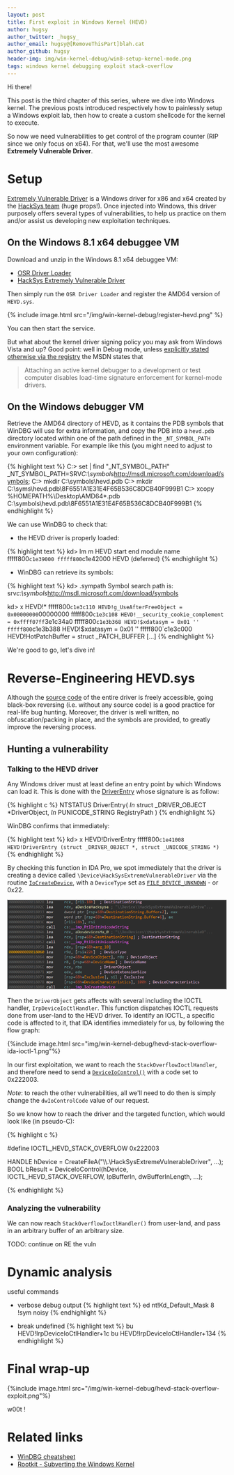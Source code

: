 ```yaml
---
layout: post
title: First exploit in Windows Kernel (HEVD)
author: hugsy
author_twitter: _hugsy_
author_email: hugsy@[RemoveThisPart]blah.cat
author_github: hugsy
header-img: img/win-kernel-debug/win8-setup-kernel-mode.png
tags: windows kernel debugging exploit stack-overflow
---
```


Hi there!

This post is the third chapter of this series, where we dive into Windows
kernel. The previous posts introduced respectively how to painlessly setup a
Windows exploit lab, then how to create a custom shellcode for the kernel to
execute.

So now we need vulnerabilities to get control of the program counter (RIP since
we only focus on x64). For that, we'll use the most awesome **Extremely
Vulnerable Driver**.


# Setup

[Extremely Vulnerable Driver](https://github.com/hacksysteam/HackSysExtremeVulnerableDriver) is
a Windows driver for x86 and x64 created by
the [HackSys team](http://hacksys.vfreaks.com/) (huge props!). Once injected
into Windows, this driver purposely offers several types of vulnerabilities, to
help us practice on them and/or assist us developing new exploitation techniques.

## On the Windows 8.1 x64 debuggee VM

Download and unzip in the Windows 8.1 x64 debuggee VM:

 - [OSR Driver Loader](https://www.osronline.com/article.cfm?article=157)
 - [HackSys Extremely Vulnerable Driver](https://github.com/hacksysteam/HackSysExtremeVulnerableDriver/releases/download/v1.20/HEVD.1.20.zip)

Then simply run the `OSR Driver Loader` and register the AMD64 version of
`HEVD.sys`.

{% include image.html src="/img/win-kernel-debug/register-hevd.png" %}

You can then start the service.

But what about the kernel driver signing policy you may ask from Windows Vista
and up? Good point: well in Debug mode, unless
[explicitly stated otherwise via the registry](https://docs.microsoft.com/en-us/windows-hardware/drivers/install/installing-an-unsigned-driver-during-development-and-test#a-href-idenforcing-kernel-mode-signature-verification-in-kernel-debugging-modea-enforcing-kernel-mode-signature-verification-in-kernel-debugging-mode)
the MSDN states that

> Attaching an active kernel debugger to a development or test computer disables
> load-time signature enforcement for kernel-mode drivers.



## On the Windows debugger VM

Retrieve the AMD64 directory of HEVD, as it contains the PDB symbols that WinDBG
will use for extra information, and copy the PDB into a `hevd.pdb` directory
located within one of the path defined in the `_NT_SYMBOL_PATH` environment
variable. For example like this (you might need to adjust to your own
configuration):

{% highlight text %}
C:>  set | find "_NT_SYMBOL_PATH"
_NT_SYMBOL_PATH=SRV*C:\symbols*http://msdl.microsoft.com/download/symbols;
C:> mkdir C:\symbols\hevd.pdb
C:> mkdir C:\syms\hevd.pdb\8F6551A1E31E4F65B536C8DCB40F999B1
C:> xcopy %HOMEPATH%\Desktop\AMD64\*.pdb C:\symbols\hevd.pdb\8F6551A1E31E4F65B536C8DCB40F999B1
{% endhighlight %}

We can use WinDBG to check that:

  * the HEVD driver is properly loaded:

{% highlight text %}
kd> lm m HEVD
start             end                 module name
fffff800`c1e39000 fffff800`c1e42000   HEVD       (deferred)
{% endhighlight %}

  * WinDBG can retrieve its symbols:

{% highlight text %}
kd> .sympath
Symbol search path is: srv*c:\symbols*http://msdl.microsoft.com/download/symbols

kd> x HEVD!*
fffff800`c1e3c110 HEVD!g_UseAfterFreeObject = 0x00000000`00000000
fffff800`c1e3c108 HEVD!__security_cookie_complement = 0xffff07ff`3e1c34a0
fffff800`c1e3b368 HEVD!$xdatasym = 0x01 ''
fffff800`c1e3b388 HEVD!$xdatasym = 0x01 ''
fffff800`c1e3c000 HEVD!HotPatchBuffer = struct _PATCH_BUFFER
[...]
{% endhighlight %}

We're good to go, let's dive in!


# Reverse-Engineering HEVD.sys

Although the
[source code](https://github.com/hacksysteam/HackSysExtremeVulnerableDriver/tree/master/Driver) of
the entire driver is freely accessible, going black-box reversing (i.e. without
any source code) is a good practice for real-life bug hunting. Moreover, the
driver is well written, no obfuscation/packing in place, and the symbols
are provided, to greatly improve the reversing process.

## Hunting a vulnerability

### Talking to the HEVD driver

Any Windows driver must at least define an entry point by which Windows can load
it. This is done with
the
[DriverEntry](https://msdn.microsoft.com/en-us/library/windows/hardware/ff544113(v=vs.85).aspx)
whose signature is as follow:

{% highlight c %}
NTSTATUS DriverEntry(
  _In_ struct _DRIVER_OBJECT *DriverObject,
  _In_ PUNICODE_STRING       RegistryPath
)
{% endhighlight %}

WinDBG confirms that immediately:

{% highlight text %}
kd> x HEVD!DriverEntry
fffff800`c1e41008 HEVD!DriverEntry (struct _DRIVER_OBJECT *, struct _UNICODE_STRING *)`
{% endhighlight %}

By checking this function in IDA Pro, we spot immediately that the driver is
creating a device called `\Device\HackSysExtremeVulnerableDriver` via the
routine
[`IoCreateDevice`](https://msdn.microsoft.com/en-us/library/windows/hardware/ff548397(v=vs.85).aspx),
with a `DeviceType` set
as
[`FILE_DEVICE_UNKNOWN`](https://docs.microsoft.com/en-us/windows-hardware/drivers/kernel/specifying-device-types) -
or 0x22.

![DriverEntry in IDA](/img/win-kernel-debug/hevd-stack-overflow-ida-driver-entry.png)

Then the `DriverObject` gets affects with several including the IOCTL
handler, `IrpDeviceIoCtlHandler`. This function dispatches IOCTL requests done
from user-land to the HEVD driver. To identify an IOCTL, a specific code is
affected to it, that IDA identifies immediately for us, by following the flow graph:

{%include image.html src="img/win-kernel-debug/hevd-stack-overflow-ida-ioctl-1.png"%}

In our first exploitation, we want to reach the `StackOverflowIoctlHandler`, and
therefore need to send
a
[`DeviceIoControl()`](https://msdn.microsoft.com/en-us/library/windows/desktop/aa363216(v=vs.85).aspx)
with a code set to 0x222003.

*_Note_*: to reach the other vulnerabilities, all we'll need to do then is
simply change the `dwIoControlCode` value of our request.

So we know how to reach the driver and the targeted function, which would look
like (in pseudo-C):

{% highlight c %}

#define IOCTL_HEVD_STACK_OVERFLOW 0x222003


HANDLE hDevice = CreateFileA("\\\\.\\HackSysExtremeVulnerableDriver", ...);
BOOL bResult = DeviceIoControl(hDevice, IOCTL_HEVD_STACK_OVERFLOW,
                               lpBufferIn, dwBufferInLength, ...);

{% endhighlight %}


### Analyzing the vulnerability

We can now reach `StackOverflowIoctlHandler()` from user-land, and pass in an
arbitrary buffer of an arbitrary size.

TODO: continue on RE the vuln


# Dynamic analysis

useful commands

 * verbose debug output
{% highlight text %}
ed nt!Kd_Default_Mask 8
!sym noisy
{% endhighlight %}

 *  break undefined
{% highlight text %}
bu HEVD!IrpDeviceIoCtlHandler+1c
bu HEVD!IrpDeviceIoCtlHandler+134
{% endhighlight %}

# Final wrap-up


{%include image.html src="/img/win-kernel-debug/hevd-stack-overflow-exploit.png"%}

w00t !


# Related links

 * [WinDBG cheatsheet](http://windbg.info/doc/1-common-cmds.html)
 * [Rootkit - Subverting the Windows Kernel](https://www.amazon.com/Rootkits-Subverting-Windows-Greg-Hoglund-ebook/dp/B000OZ0N76)
